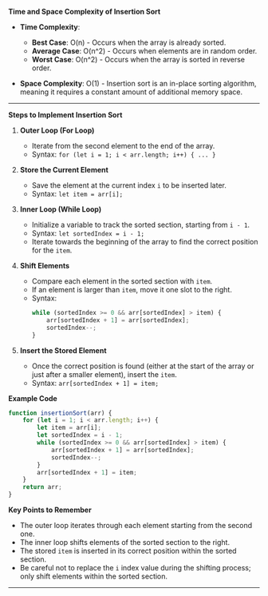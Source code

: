 
**Time and Space Complexity of Insertion Sort**

- **Time Complexity**:
  - **Best Case**: O(n) - Occurs when the array is already sorted.
  - **Average Case**: O(n^2) - Occurs when elements are in random order.
  - **Worst Case**: O(n^2) - Occurs when the array is sorted in reverse order.

- **Space Complexity**: O(1) - Insertion sort is an in-place sorting algorithm, meaning it requires a constant amount of additional memory space.

---

**Steps to Implement Insertion Sort**

1. **Outer Loop (For Loop)**
   - Iterate from the second element to the end of the array.
   - Syntax: `for (let i = 1; i < arr.length; i++) { ... }`

2. **Store the Current Element**
   - Save the element at the current index `i` to be inserted later.
   - Syntax: `let item = arr[i];`

3. **Inner Loop (While Loop)**
   - Initialize a variable to track the sorted section, starting from `i - 1`.
   - Syntax: `let sortedIndex = i - 1;`
   - Iterate towards the beginning of the array to find the correct position for the `item`.

4. **Shift Elements**
   - Compare each element in the sorted section with `item`.
   - If an element is larger than `item`, move it one slot to the right.
   - Syntax: 
     ```javascript
     while (sortedIndex >= 0 && arr[sortedIndex] > item) {
         arr[sortedIndex + 1] = arr[sortedIndex];
         sortedIndex--;
     }
     ```

5. **Insert the Stored Element**
   - Once the correct position is found (either at the start of the array or just after a smaller element), insert the `item`.
   - Syntax: `arr[sortedIndex + 1] = item;`

**Example Code**

```javascript
function insertionSort(arr) {
    for (let i = 1; i < arr.length; i++) {
        let item = arr[i];
        let sortedIndex = i - 1;
        while (sortedIndex >= 0 && arr[sortedIndex] > item) {
            arr[sortedIndex + 1] = arr[sortedIndex];
            sortedIndex--;
        }
        arr[sortedIndex + 1] = item;
    }
    return arr;
}
```

**Key Points to Remember**
- The outer loop iterates through each element starting from the second one.
- The inner loop shifts elements of the sorted section to the right.
- The stored `item` is inserted in its correct position within the sorted section.
- Be careful not to replace the `i` index value during the shifting process; only shift elements within the sorted section.


---
